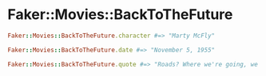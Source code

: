 # Faker::Movies::BackToTheFuture

```ruby
Faker::Movies::BackToTheFuture.character #=> "Marty McFly"

Faker::Movies::BackToTheFuture.date #=> "November 5, 1955"

Faker::Movies::BackToTheFuture.quote #=> "Roads? Where we're going, we don't need roads."
```
